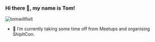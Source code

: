 ### Hi there 👋, my name is Tom!

![tomwillfixit](https://github.com/tomwillfixit/tomwillfixit/blob/master/img/img-twfi.png)

- 🔭 I’m currently taking some time off from Meetups and organising ShipItCon.

<!--
**tomwillfixit/tomwillfixit** is a ✨ _special_ ✨ repository because its `README.md` (this file) appears on your GitHub profile.

Here are some ideas to get you started:

- 🔭 I’m currently working on ...
- 🌱 I’m currently learning ...
- 👯 I’m looking to collaborate on ...
- 🤔 I’m looking for help with ...
- 💬 Ask me about ...
- 📫 How to reach me: ...
- 😄 Pronouns: ...
- ⚡ Fun fact: ...
-->
